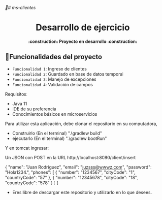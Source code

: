 <em> 📁# ms-clientes </em>
<h1 align="center"> Desarrollo de ejercicio</h1>


<h4 align="center">
 :construction: Proyecto en desarrollo :construction:
</h4>

## :hammer:Funcionalidades del proyecto

- `Funcionalidad 1`: Ingreso de clientes
- `Funcionalidad 2`: Guardado en base de datos temporal
- `Funcionalidad 3`: Manejo de excepciones
- `Funcionalidad 4`: Validación de campos

Requisitos:
- Java 11
- IDE de su preferencia
- Conocimientos básicos en microservicios


Para utilizar esta aplicación, debe clonar el repositorio en su computadora, 
- Construirlo (En el terminal) ".\gradlew build"
- ejecutarlo  (En el terminal) ".\gradlew bootRun"
 
Y en tomcat ingresar:

Un JSON con POST en la URL http://localhost:8080/client/insert

{
"name": "Juan Rodriguez",
"email": "juzsss@wwwz.com",
"password": "Hola1234.",
"phones": [
{
"number": "1234567",
"cityCode": "1",
"countryCode": "57"
},
{
"number": "12345678",
"cityCode": "18",
"countryCode": "578"
}
]
}

- Eres libre de descargar este repositorio y utilizarlo en lo que desees.
